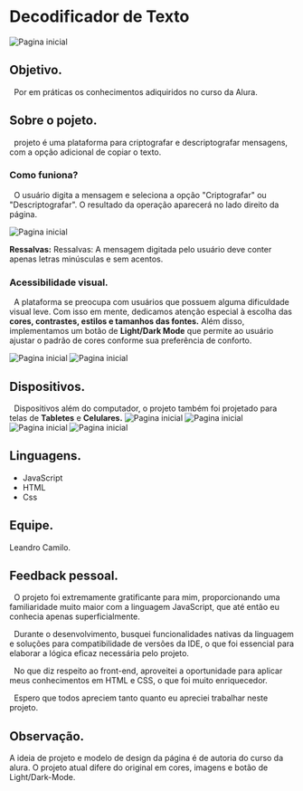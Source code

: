# Decodificador de Texto

<img src="./img/Pagina_Inicial.png" alt="Pagina inicial">

## Objetivo.

&nbsp; Por em práticas os conhecimentos adiquiridos no curso da Alura.

## Sobre o pojeto.

&nbsp; projeto é uma plataforma para criptografar e descriptografar mensagens, com a opção adicional de copiar o texto.

### Como funiona?

&nbsp; O usuário digita a mensagem e seleciona a opção "Criptografar" ou "Descriptografar". O resultado da operação aparecerá no lado direito da página.

<img src="./img/Pagina_teste.png" alt="Pagina inicial">

**Ressalvas:** Ressalvas: A mensagem digitada pelo usuário deve conter apenas letras minúsculas e sem acentos.

### Acessibilidade visual.

&nbsp; A plataforma se preocupa com usuários que possuem alguma dificuldade visual leve. Com isso em mente, dedicamos atenção especial à escolha das **cores, contrastes, estilos e tamanhos das fontes.** Além disso, implementamos um botão de **Light/Dark Mode** que permite ao usuário ajustar o padrão de cores conforme sua preferência de conforto.

<img src="./img/Pagina_Inicial.png" alt="Pagina inicial">
<img src="./img/Tema_Light_Pc.png" alt="Pagina inicial">

## Dispositivos.

&nbsp; Dispositivos além do computador, o projeto também foi projetado para telas de **Tabletes** e **Celulares.**
<img src="./img/Pagina_Ipad.png" alt="Pagina inicial">
<img src="./img/Pagina_Ipad_Light-Mode.png" alt="Pagina inicial">
<img src="./img/Pagina_Cell_Dark.png" alt="Pagina inicial">
<img src="./img/Pagina_Cell_Light.png" alt="Pagina inicial">

## Linguagens.

<ul>
     <li>
     JavaScript
     </li>
     <li>
     HTML
     </li>
     <li>
     Css
     </li>
</ul>

## Equipe.

Leandro Camilo.

## Feedback pessoal.

&nbsp; O projeto foi extremamente gratificante para mim, proporcionando uma familiaridade muito maior com a linguagem JavaScript, que até então eu conhecia apenas superficialmente.

&nbsp; Durante o desenvolvimento, busquei funcionalidades nativas da linguagem e soluções para compatibilidade de versões da IDE, o que foi essencial para elaborar a lógica eficaz necessária pelo projeto.

&nbsp; No que diz respeito ao front-end, aproveitei a oportunidade para aplicar meus conhecimentos em HTML e CSS, o que foi muito enriquecedor.

&nbsp; Espero que todos apreciem tanto quanto eu apreciei trabalhar neste projeto.

## Observação.

A ideia de projeto e modelo de design da página é de autoria do curso da alura. O projeto atual difere do original em cores, imagens e botão de Light/Dark-Mode.

